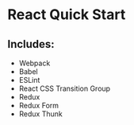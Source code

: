 # React Quick Start
## Includes:
* Webpack
* Babel
* ESLint
* React CSS Transition Group
* Redux
* Redux Form
* Redux Thunk
